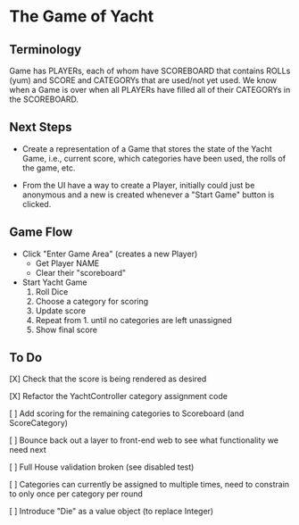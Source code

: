 # The Game of Yacht

## Terminology

Game has PLAYERs, each of whom have SCOREBOARD that contains ROLLs (yum) and SCORE and CATEGORYs
that are used/not yet used.
We know when a Game is over when all PLAYERs have filled all of their CATEGORYs in the SCOREBOARD.

## Next Steps

* Create a representation of a Game that stores the state of the Yacht Game,
  i.e., current score, which categories have been used, the rolls of the game, etc.

* From the UI have a way to create a Player, initially could just be anonymous and
  a new is created whenever a "Start Game" button is clicked.

## Game Flow

* Click "Enter Game Area" (creates a new Player)
  * Get Player NAME
  * Clear their "scoreboard"
* Start Yacht Game
  1. Roll Dice
  1. Choose a category for scoring
  1. Update score
  1. Repeat from 1. until no categories are left unassigned
  1. Show final score

## To Do

[X] Check that the score is being rendered as desired

[X] Refactor the YachtController category assignment code

[ ] Add scoring for the remaining categories to Scoreboard (and ScoreCategory)

[ ] Bounce back out a layer to front-end web to see what functionality we need next

[ ] Full House validation broken (see disabled test)

[ ] Categories can currently be assigned to multiple times,
need to constrain to only once per category per round

[ ] Introduce "Die" as a value object (to replace Integer) 
